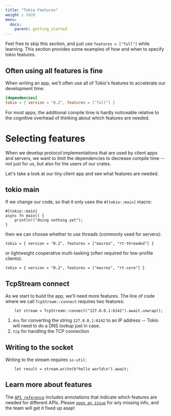 ```yaml
---
title: "Tokio Features"
weight : 1020
menu:
  docs:
    parent: getting_started
---
```


Feel free to skip this section, and just use `features = ["full"]` while
learning. This section provides some examples of how and when to specify
tokio features. 

## Often using all features is fine 

When writing an app, we'll often use all of Tokio's features to accelerate
our development time:

```toml
[dependencies]
tokio = { version = "0.2", features = ["full"] }
```

For most apps, the additional compile time is hardly noticeable relative to the
cognitive overhead of thinking about which features are needed.

# Selecting features

When we develop protocol implementations that are used by client apps and
servers, we want to limit the dependencies to decrease compile time --
not just for us, but also for the users of our crates.

Let's take a look at our tiny client app and see what features are needed.

## tokio main

If we change our code, so that it only uses the `#[tokio::main]` macro:

```
#[tokio::main]
async fn main() {
    println!("doing nothing yet");
}
```

then we can choose whether to use threads (commonly used for servers):

```
tokio = { version = "0.2", features = ["macros", "rt-threaded"] }
```

or lightweight cooperative multi-tasking
(often required for low-profile clients): 

```
tokio = { version = "0.2", features = ["macros", "rt-core"] }
```

## TcpStream connect

As we start to build the app, we'll need more features.  The line of code
where we call `TcpStream::connect` requires two features: 


```
    let stream = TcpStream::connect("127.0.0.1:6142").await.unwrap();
```


1. `dns` for converting the string `127.0.0.1:6142` to an IP address -- Tokio 
will need to do a DNS lookup just in case.
2. `tcp` for handling the TCP connection


## Writing to the socket

Writing to the stream requires `io-util`:

```
    let result = stream.write(b"hello world\n").await;
```

## Learn more about features

The [`API reference`] includes annotations that indicate which features are
needed for different APIs.  Please [`open an issue`] for any missing info, and
the team will get it fixed up asap!


[`API reference`]: https://docs.rs/tokio/
[`open an issue`]: https://github.com/tokio-rs/tokio/issues/new
